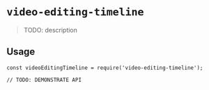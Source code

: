 # `video-editing-timeline`

> TODO: description

## Usage

```
const videoEditingTimeline = require('video-editing-timeline');

// TODO: DEMONSTRATE API
```
